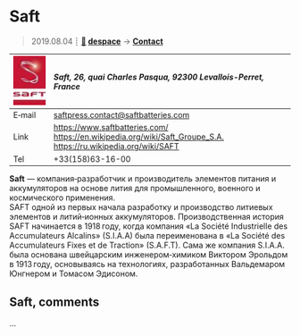 # Saft
> 2019.08.04 ┊ **[🚀](../index/index.md) [despace](index.md)** → **[Contact](contact.md)**

|[![](f/contact/s/saft_logo1_thumb.jpg)](f/contact/s/saft_logo1.png)|*Saft, 26, quai Charles Pasqua, 92300 Levallois-Perret, France*|
|:--|:--|
|E‑mail| <saftpress.contact@saftbatteries.com> |
|Link| <https://www.saftbatteries.com/><br> <https://en.wikipedia.org/wiki/Saft_Groupe_S.A.><br> <https://ru.wikipedia.org/wiki/SAFT> |
|Tel| +33(158)63-16-00 |

**Saft** — компания‑разработчик и производитель элементов питания и аккумуляторов на основе лития для промышленного, военного и космического применения.  
SAFT одной из первых начала разработку и производство литиевых элементов и литий‑ионных аккумуляторов. Производственная история SAFT начинается в 1918 году, когда компания «La Société Industrielle des Accumulateurs Alcalins» (S.I.A.A) была переименована в «La Société des Accumulateurs Fixes et de Traction» (S.A.F.T). Сама же компания S.I.A.A. была основана швейцарским инженером‑химиком Виктором Эрольдом в 1913 году, основываясь на технологиях, разработанных Вальдемаром Юнгнером и Томасом Эдисоном.


<p style="page-break-after:always"> </p>

## Saft, comments

…
